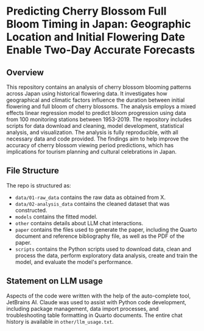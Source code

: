 # Predicting Cherry Blossom Full Bloom Timing in Japan: Geographic Location and Initial Flowering Date Enable Two-Day Accurate Forecasts

## Overview

This repository contains an analysis of cherry blossom blooming patterns across Japan using historical flowering data. It investigates how geographical and climatic factors influence the duration between initial flowering and full bloom of cherry blossoms. The analysis employs a mixed effects linear regression model to predict bloom progression using data from 100 monitoring stations between 1953-2019. The repository includes scripts for data download and cleaning, model development, statistical analysis, and visualization. The analysis is fully reproducible, with all necessary data and code provided. The findings aim to help improve the accuracy of cherry blossom viewing period predictions, which has implications for tourism planning and cultural celebrations in Japan.


## File Structure

The repo is structured as:

-   `data/01-raw_data` contains the raw data as obtained from X.
-   `data/02-analysis_data` contains the cleaned dataset that was constructed.
-   `models` contains the fitted model. 
-   `other` contains details about LLM chat interactions.
-   `paper` contains the files used to generate the paper, including the Quarto document and reference bibliography file, as well as the PDF of the paper. 
-   `scripts` contains the Python scripts used to download data, clean and process the data, perform exploratory data analysis, create and train the model, and evaluate the model's performance.


## Statement on LLM usage

Aspects of the code were written with the help of the auto-complete tool, JetBrains AI. Claude was used to assist with Python code development, including package management, data import processes, and troubleshooting table formatting in Quarto documents. The entire chat history is available in `other/llm_usage.txt`.

